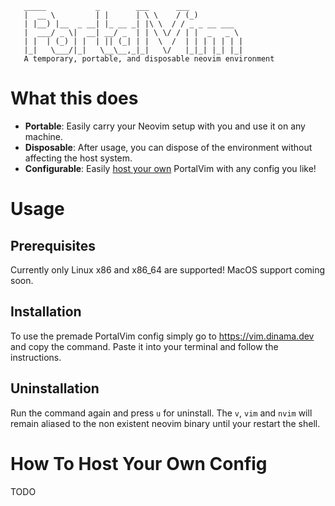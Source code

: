  ```
    _____           _        ___      ___           
    |  __ \         | |      | \ \    / (_)          
    | |__) |__  _ __| |_ __ _| |\ \  / / _ _ __ ___  
    |  ___/ _ \|  __| __/ _  | | \ \/ / | |  _   _ \ 
    | |  | (_) | |  | || (_| | |  \  /  | | | | | | |
    |_|   \___/|_|   \__\__,_|_|   \/   |_|_| |_| |_|
    A temporary, portable, and disposable neovim environment
```

# What this does

- **Portable**: Easily carry your Neovim setup with you and use it on any machine.
- **Disposable**: After usage, you can dispose of the environment without affecting the host system.
- **Configurable**: Easily [host your own](#how-to-host-your-own-config) PortalVim with any config you like!

# Usage

## Prerequisites 

Currently only Linux x86 and x86_64 are supported! MacOS support coming soon.

## Installation

To use the premade PortalVim config simply go to https://vim.dinama.dev and copy the command. Paste it into your terminal and follow the instructions. 

## Uninstallation

Run the command again and press `u` for uninstall. The `v`, `vim` and `nvim` will remain aliased to the non existent neovim binary until your restart the shell.

# How To Host Your Own Config

TODO
